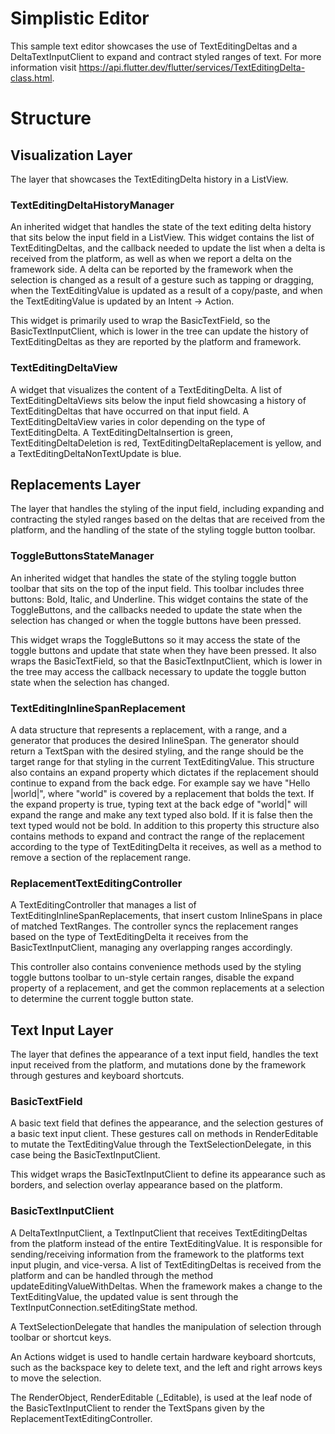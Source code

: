 # Simplistic Editor
This sample text editor showcases the use of TextEditingDeltas and a DeltaTextInputClient to expand
and contract styled ranges of text. For more information visit https://api.flutter.dev/flutter/services/TextEditingDelta-class.html.

# Structure
## Visualization Layer
The layer that showcases the TextEditingDelta history in a ListView.

### TextEditingDeltaHistoryManager
An inherited widget that handles the state of the text editing delta history that sits below the input field
in a ListView. This widget contains the list of TextEditingDeltas, and the callback needed to update the list
when a delta is received from the platform, as well as when we report a delta on the framework side. A delta
can be reported by the framework when the selection is changed as a result of a gesture such as tapping or dragging,
when the TextEditingValue is updated as a result of a copy/paste, and when the TextEditingValue is updated by an Intent -> Action.

This widget is primarily used to wrap the BasicTextField, so the BasicTextInputClient, which is lower in the tree can 
update the history of TextEditingDeltas as they are reported by the platform and framework.

### TextEditingDeltaView
A widget that visualizes the content of a TextEditingDelta. A list of TextEditingDeltaViews sits below
the input field showcasing a history of TextEditingDeltas that have occurred on that input field. A
TextEditingDeltaView varies in color depending on the type of TextEditingDelta. A TextEditingDeltaInsertion
is green, TextEditingDeltaDeletion is red, TextEditingDeltaReplacement is yellow, and a TextEditingDeltaNonTextUpdate is blue.

## Replacements Layer
The layer that handles the styling of the input field, including expanding and contracting the styled ranges based
on the deltas that are received from the platform, and the handling of the state of the styling toggle button toolbar.

### ToggleButtonsStateManager
An inherited widget that handles the state of the styling toggle button toolbar that sits on the top
of the input field. This toolbar includes three buttons: Bold, Italic, and Underline. This widget contains
the state of the ToggleButtons, and the callbacks needed to update the state when the selection has changed
or when the toggle buttons have been pressed. 

This widget wraps the ToggleButtons so it may access the state of the toggle buttons and update that state
when they have been pressed. It also wraps the BasicTextField, so that the BasicTextInputClient, which is lower
in the tree may access the callback necessary to update the toggle button state when the selection has changed.

### TextEditingInlineSpanReplacement
A data structure that represents a replacement, with a range, and a generator that produces
the desired InlineSpan. The generator should return a TextSpan with the desired styling, and the
range should be the target range for that styling in the current TextEditingValue. This structure also
contains an expand property which dictates if the replacement should continue to expand from the back edge.
For example say we have "Hello |world|", where "world" is covered by a replacement that bolds the text. If
the expand property is true, typing text at the back edge of "world|" will expand the range and make any text
typed also bold. If it is false then the text typed would not be bold. In addition to this property
this structure also contains methods to expand and contract the range of the replacement according to the
type of TextEditingDelta it receives, as well as a method to remove a section of the replacement range.

### ReplacementTextEditingController
A TextEditingController that manages a list of TextEditingInlineSpanReplacements, that insert custom InlineSpans
in place of matched TextRanges. The controller syncs the replacement ranges based on the type of TextEditingDelta
it receives from the BasicTextInputClient, managing any overlapping ranges accordingly. 

This controller also contains convenience methods used by the styling toggle buttons toolbar to un-style
certain ranges, disable the expand property of a replacement, and get the common replacements at a selection
to determine the current toggle button state.

## Text Input Layer
The layer that defines the appearance of a text input field, handles the text input received from 
the platform, and mutations done by the framework through gestures and keyboard shortcuts.

### BasicTextField
A basic text field that defines the appearance, and the selection gestures of a basic text input client.
These gestures call on methods in RenderEditable to mutate the TextEditingValue through the TextSelectionDelegate,
in this case being the BasicTextInputClient.

This widget wraps the BasicTextInputClient to define its appearance such as borders, and selection overlay
appearance based on the platform.

### BasicTextInputClient
A DeltaTextInputClient, a TextInputClient that receives TextEditingDeltas from the platform instead of the
entire TextEditingValue. It is responsible for sending/receiving information from the framework to the platforms text input
plugin, and vice-versa. A list of TextEditingDeltas is received from the platform and can be handled through
the method updateEditingValueWithDeltas. When the framework makes a change to the TextEditingValue, the updated value
is sent through the TextInputConnection.setEditingState method.

A TextSelectionDelegate that handles the manipulation of selection through toolbar or shortcut keys.

An Actions widget is used to handle certain hardware keyboard shortcuts, such as the backspace key to delete text, and
the left and right arrows keys to move the selection.

The RenderObject, RenderEditable (_Editable), is used at the leaf node of the BasicTextInputClient to render the TextSpans given
by the ReplacementTextEditingController.
